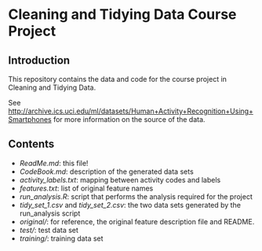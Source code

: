# Cleaning and Tidying Data Course Project #

## Introduction ##

This repository contains the data and code for the course project in Cleaning and Tidying Data.

See http://archive.ics.uci.edu/ml/datasets/Human+Activity+Recognition+Using+Smartphones for more information on the source of the data.

## Contents ##

- *ReadMe.md*: this file!
- *CodeBook.md*: description of the generated data sets
- *activity_labels.txt*:  mapping between activity codes and labels
- *features.txt*: list of original feature names
- *run_analysis.R*: script that performs the analysis required for the project
- *tidy_set_1.csv* and *tidy_set_2.csv*: the two data sets generated by the run_analysis script
- *original/*: for reference, the original feature description file and README.
- *test/*: test data set
- *training/*: training data set

